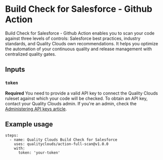# Build Check for Salesforce - Github Action

Build Check for Salesforce - Github Action enables you to scan your code against three levels of controls: Salesforce best practices, industry standards, and Quality Clouds own recommendations. It helps you optimize the automation of your continuous quality and release management with centralized quality gates.

## Inputs

### `token`

**Required** You need to provide a valid API key to connect the Quality Clouds ruleset against which your code will be checked. 
To obtain an API key, contact your Quality Clouds admin. If you're an admin, check the [Administering API keys article](https://docs.qualityclouds.com/qcd/administering-api-keys-31721787.html).

## Example usage

```
steps:
  - name: Quality Clouds Build Check for Salesforce
    uses: qualityclouds/action-full-scan@v1.0.0
    with:
      token: 'your-token'
```
